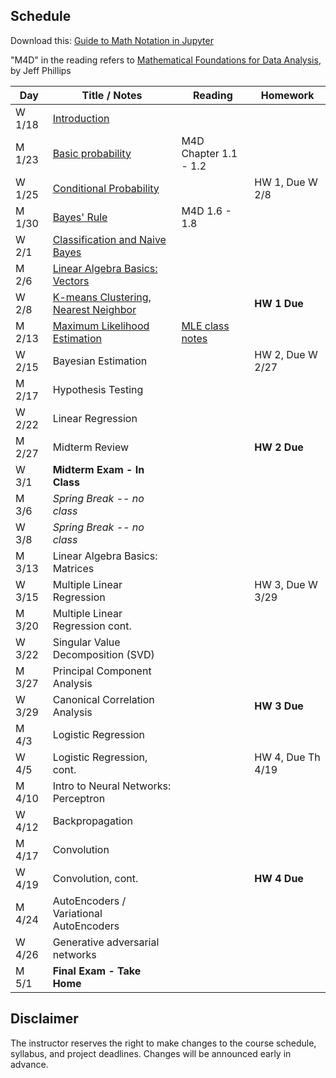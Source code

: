 ## Schedule

Download this: [Guide to Math Notation in Jupyter](examples/MathNotationGuide.ipynb)

"M4D" in the reading refers to [Mathematical Foundations for Data Analysis](http://www.cs.utah.edu/~jeffp/M4D/M4D.html), by Jeff Phillips

| Day      | Title / Notes                                                      | Reading         | Homework                                   |
|----------|--------------------------------------------------------------------|-----------------|--------------------------------------------|
| W 1/18  | [Introduction](lectures/FoDA-01_18.pdf)              |              |                                            |
| M 1/23  | [Basic probability](lectures/FoDA-01:23.pdf)         |  M4D Chapter 1.1 - 1.2   |                                      |
| W 1/25  | [Conditional Probability](lectures/ConditionalProb-01:25.pdf)  |  | HW 1, Due W 2/8                            |
| M 1/30  | [Bayes' Rule](lectures/BayesRule-01:30.pdf)          |  M4D 1.6 - 1.8    |           |
| W 2/1   | [Classification and Naive Bayes](lectures/NaiveBayes-02:01.pdf)               |    |                                            |
| M 2/6   | [Linear Algebra Basics: Vectors](lectures/Vectors-02:06.pdf) |           |           |
| W 2/8   | [K-means Clustering, Nearest Neighbor](lectures/Clustering-02:08.pdf)         |                 | **HW 1 Due**  |
| M 2/13  | [Maximum Likelihood Estimation](lectures/MLE-02:13.pdf) | [MLE class notes](MLE-notes-02:13.pdf) |   |
| W 2/15  | Bayesian Estimation |   | HW 2, Due W 2/27 |
| M 2/17  | Hypothesis Testing|  |  |
| W 2/22  | Linear Regression | |  |
| M 2/27  | Midterm Review | | **HW 2 Due** |
| W 3/1   | **Midterm Exam - In Class**  |   |    |
| M 3/6   | *Spring Break -- no class* | | |
| W 3/8   | *Spring Break -- no class* | | |
| M 3/13  | Linear Algebra Basics: Matrices |   |   | 
| W 3/15  | Multiple Linear Regression  |   | HW 3, Due W 3/29 |
| M 3/20  | Multiple Linear Regression cont. |         |  |
| W 3/22  | Singular Value Decomposition (SVD) |  |   |
| M 3/27  | Principal Component Analysis |  |  |
| W 3/29  | Canonical Correlation Analysis |  | **HW 3 Due** |
| M 4/3   | Logistic Regression |  |  |
| W 4/5   | Logistic Regression, cont. |         | HW 4, Due Th 4/19 |
| M 4/10  | Intro to Neural Networks: Perceptron|   |        |
| W 4/12  | Backpropagation |         |    |
| M 4/17  | Convolution |         |  |
| W 4/19  | Convolution, cont. |  |**HW 4 Due** |
| M 4/24  | AutoEncoders / Variational AutoEncoders |    |   |
| W 4/26  | Generative adversarial networks |   |   |
| M 5/1   | **Final Exam - Take Home** |   |   |


## Disclaimer

The instructor reserves the right to make changes to the course schedule, syllabus, and project deadlines. Changes will be announced early in advance.
